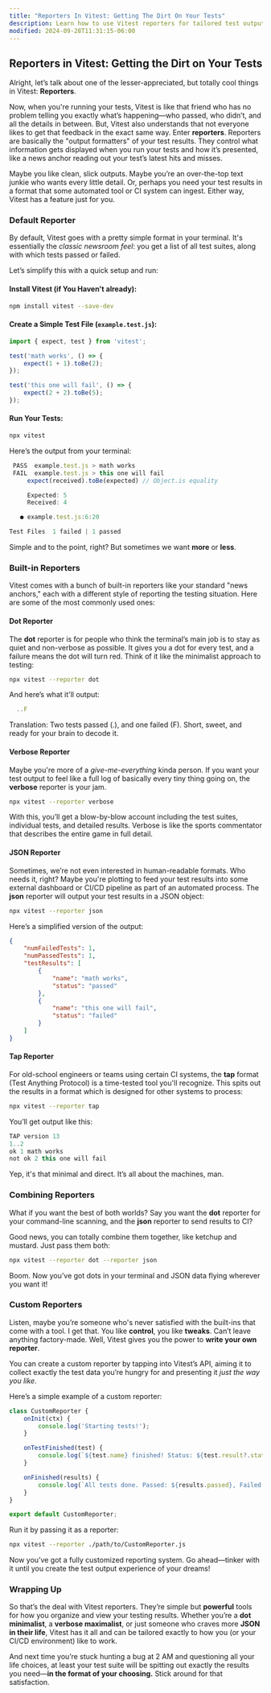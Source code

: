 ```yaml
---
title: "Reporters In Vitest: Getting The Dirt On Your Tests"
description: Learn how to use Vitest reporters for tailored test output.
modified: 2024-09-28T11:31:15-06:00
---
```


## Reporters in Vitest: Getting the Dirt on Your Tests

Alright, let’s talk about one of the lesser-appreciated, but totally cool things in Vitest: **Reporters**.

Now, when you're running your tests, Vitest is like that friend who has no problem telling you exactly what’s happening—who passed, who didn’t, and all the details in between. But, Vitest also understands that not everyone likes to get that feedback in the exact same way. Enter **reporters**. Reporters are basically the "output formatters" of your test results. They control what information gets displayed when you run your tests and how it’s presented, like a news anchor reading out your test’s latest hits and misses.

Maybe you like clean, slick outputs. Maybe you’re an over-the-top text junkie who wants every little detail. Or, perhaps you need your test results in a format that some automated tool or CI system can ingest. Either way, Vitest has a feature just for you.

### Default Reporter

By default, Vitest goes with a pretty simple format in your terminal. It's essentially the _classic newsroom feel_: you get a list of all test suites, along with which tests passed or failed.

Let’s simplify this with a quick setup and run:

#### Install Vitest (if You Haven't already):

```bash
npm install vitest --save-dev
```

#### Create a Simple Test File (`example.test.js`):

```js
import { expect, test } from 'vitest';

test('math works', () => {
	expect(1 + 1).toBe(2);
});

test('this one will fail', () => {
	expect(2 + 2).toBe(5);
});
```

#### Run Your Tests:

```bash
npx vitest
```

Here’s the output from your terminal:

```ts
 PASS  example.test.js > math works
 FAIL  example.test.js > this one will fail
     expect(received).toBe(expected) // Object.is equality

     Expected: 5
     Received: 4

   ● example.test.js:6:20

Test Files  1 failed | 1 passed
```

Simple and to the point, right? But sometimes we want **more** or **less**.

### Built-in Reporters

Vitest comes with a bunch of built-in reporters like your standard "news anchors," each with a different style of reporting the testing situation. Here are some of the most commonly used ones:

#### Dot Reporter

The **dot** reporter is for people who think the terminal’s main job is to stay as quiet and non-verbose as possible. It gives you a dot for every test, and a failure means the dot will turn red. Think of it like the minimalist approach to testing:

```bash
npx vitest --reporter dot
```

And here’s what it'll output:

```ts
  ..F
```

Translation: Two tests passed (.), and one failed (F). Short, sweet, and ready for your brain to decode it.

#### Verbose Reporter

Maybe you're more of a _give-me-everything_ kinda person. If you want your test output to feel like a full log of basically every tiny thing going on, the **verbose** reporter is your jam.

```bash
npx vitest --reporter verbose
```

With this, you’ll get a blow-by-blow account including the test suites, individual tests, and detailed results. Verbose is like the sports commentator that describes the entire game in full detail.

#### JSON Reporter

Sometimes, we’re not even interested in human-readable formats. Who needs it, right? Maybe you're plotting to feed your test results into some external dashboard or CI/CD pipeline as part of an automated process. The **json** reporter will output your test results in a JSON object:

```bash
npx vitest --reporter json
```

Here’s a simplified version of the output:

```json
{
	"numFailedTests": 1,
	"numPassedTests": 1,
	"testResults": [
		{
			"name": "math works",
			"status": "passed"
		},
		{
			"name": "this one will fail",
			"status": "failed"
		}
	]
}
```

#### Tap Reporter

For old-school engineers or teams using certain CI systems, the **tap** format (Test Anything Protocol) is a time-tested tool you'll recognize. This spits out the results in a format which is designed for other systems to process:

```bash
npx vitest --reporter tap
```

You’ll get output like this:

```ts
TAP version 13
1..2
ok 1 math works
not ok 2 this one will fail
```

Yep, it's that minimal and direct. It’s all about the machines, man.

### Combining Reporters

What if you want the best of both worlds? Say you want the **dot** reporter for your command-line scanning, and the **json** reporter to send results to CI?

Good news, you can totally combine them together, like ketchup and mustard. Just pass them both:

```bash
npx vitest --reporter dot --reporter json
```

Boom. Now you’ve got dots in your terminal and JSON data flying wherever you want it!

### Custom Reporters

Listen, maybe you’re someone who's never satisfied with the built-ins that come with a tool. I get that. You like **control**, you like **tweaks**. Can’t leave anything factory-made. Well, Vitest gives you the power to **write your own reporter**.

You can create a custom reporter by tapping into Vitest’s API, aiming it to collect exactly the test data you’re hungry for and presenting it _just the way you like_.

Here’s a simple example of a custom reporter:

```js
class CustomReporter {
	onInit(ctx) {
		console.log('Starting tests!');
	}

	onTestFinished(test) {
		console.log(`${test.name} finished! Status: ${test.result?.state}`);
	}

	onFinished(results) {
		console.log(`All tests done. Passed: ${results.passed}, Failed: ${results.failed}`);
	}
}

export default CustomReporter;
```

Run it by passing it as a reporter:

```bash
npx vitest --reporter ./path/to/CustomReporter.js
```

Now you’ve got a fully customized reporting system. Go ahead—tinker with it until you create the test output experience of your dreams!

### Wrapping Up

So that’s the deal with Vitest reporters. They’re simple but **powerful** tools for how you organize and view your testing results. Whether you’re a **dot minimalist**, a **verbose maximalist**, or just someone who craves more **JSON in their life**, Vitest has it all and can be tailored exactly to how you (or your CI/CD environment) like to work.

And next time you’re stuck hunting a bug at 2 AM and questioning all your life choices, at least your test suite will be spitting out exactly the results you need—**in the format of your choosing.** Stick around for that satisfaction.

```ts

```
